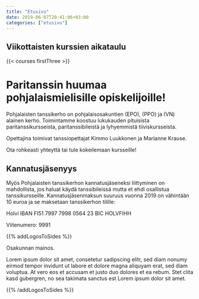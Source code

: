 ```yaml
---
title: "Etusivu"
date: 2019-06-07T20:41:06+03:00
categories: ["etusivu"]
---
```

## Viikottaisten kurssien aikataulu
{{< courses firstThree >}}

# Paritanssin huumaa pohjalaismielisille opiskelijoille!
Pohjalaisten tanssikerho on pohjalaisosakuntien (EPO), (PPO) ja (VN) alainen kerho. Toimintamme koostuu lukukauden pituisista paritanssikursseista, paritanssibileistä ja lyhyemmistä tiiviskursseista. 

Opettajina toimivat tanssiopettajat Kimmo Luukkonen ja Marianne Krause.

Ota rohkeasti yhteyttä tai tule kokeilemaan kursseille!

## Kannatusjäsenyys
Myös Pohjalaisten tanssikerhon kannatusjäseneksi liittyminen on mahdollista, jos haluat käydä tanssibileissä mutta et ehdi osallistua tanssikursseille. Kannatusjäsenmaksun suuruus vuonna 2019 on vähintään 10 euroa ja se maksetaan tanssikerhon tilille: 

Holvi IBAN FI51 7997 7998 0564 23
BIC HOLVFIHH 

Viitenumero: 9991

{{% addLogosToSides %}}

Osakunnan mainos.

Lorem ipsum dolor sit amet, consetetur sadipscing elitr, sed diam nonumy eirmod tempor invidunt ut labore et dolore magna aliquyam erat, sed diam voluptua. At vero eos et accusam et justo duo dolores et ea rebum. Stet clita kasd gubergren, no sea takimata sanctus est Lorem ipsum dolor sit amet.

{{% /addLogosToSides %}}
